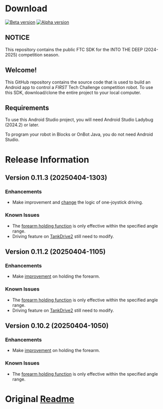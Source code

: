 # Download
[![Beta version](https://img.shields.io/github/v/release/N28888/FtcRobotController-10.2?color=blue&label=beta)][1]
[![Alpha version](https://img.shields.io/github/v/release/N28888/FtcRobotController-10.2?include_prereleases&label=alpha)][2]

[1]: https://github.com/N28888/FtcRobotController-10.2/releases/latest
[2]: https://github.com/N28888/FtcRobotController-10.2/releases/



## NOTICE

This repository contains the public FTC SDK for the INTO THE DEEP (2024-2025) competition season.


## Welcome!
This GitHub repository contains the source code that is used to build an Android app to control a *FIRST* Tech Challenge competition robot.  To use this SDK, download/clone the entire project to your local computer.

## Requirements
To use this Android Studio project, you will need Android Studio Ladybug (2024.2) or later.

To program your robot in Blocks or OnBot Java, you do not need Android Studio.

# Release Information

## Version 0.11.3 (20250404-1303)

### Enhancements
* Make improvement and [change](https://github.com/N28888/FtcRobotController-10.2/commit/ece2041396adb3289720bd0c20c61c80561df717) the logic of one-joystick driving.

### Known Issues

* The [forearm holding function](https://github.com/N28888/FtcRobotController-10.2?tab=readme-ov-file#version-0102-20250404-1105) is only effective within the specified angle range.
* Driving feature on [TankDrive2](https://github.com/N28888/FtcRobotController-10.2/blob/main/TeamCode/src/main/java/org/firstinspires/ftc/teamcode/TankDrive2.java) still need to modify.

## Version 0.11.2 (20250404-1105)

### Enhancements
* Make [improvement](https://github.com/N28888/FtcRobotController-10.2/commit/002903a0340e29b5727a921d89cf1da1b4296fdf) on holding the forearm.

### Known Issues

* The [forearm holding function](https://github.com/N28888/FtcRobotController-10.2?tab=readme-ov-file#version-0102-20250404-1105) is only effective within the specified angle range.
* Driving feature on [TankDrive2](https://github.com/N28888/FtcRobotController-10.2/blob/main/TeamCode/src/main/java/org/firstinspires/ftc/teamcode/TankDrive2.java) still need to modify.

## Version 0.10.2 (20250404-1050)

### Enhancements
* Make [improvement](https://github.com/N28888/FtcRobotController-10.2/commit/002903a0340e29b5727a921d89cf1da1b4296fdf) on holding the forearm.

### Known Issues

* The [forearm holding function](https://github.com/N28888/FtcRobotController-10.2?tab=readme-ov-file#version-0102-20250404-1105) is only effective within the specified angle range.

# Original [Readme](https://github.com/FIRST-Tech-Challenge/FtcRobotController/blob/master/README.md)